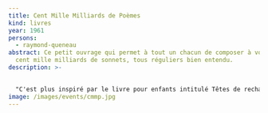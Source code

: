 ```yaml
---
title: Cent Mille Milliards de Poèmes
kind: livres
year: 1961
persons:
  - raymond-queneau
abstract: Ce petit ouvrage qui permet à tout un chacun de composer à volonté
  cent mille milliards de sonnets, tous réguliers bien entendu.
description: >-
  

  "C'est plus inspiré par le livre pour enfants intitulé Têtes de rechange que par les jeux surréalistes du genre Cadavre exquis que j'ai conçu - et réalisé - ce petit ouvrage qui permet à tout un chacun de composer à volonté cent mille milliards de sonnets, tous réguliers bien entendu. C'est somme toute une sorte de machine à fabriquer des poèmes, mais en nombre limité ; il est vrai que ce nombre, quoique limité, fournit de la lecture pour près de deux cent millions d'années (en lisant vingt-quatre heures sur vingt-quatre)....
image: /images/events/cmmp.jpg
---
```

